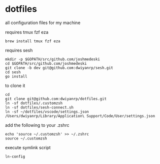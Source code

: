 # dotfiles
all configuration files for my machine

requires tmux fzf eza
```
brew install tmux fzf eza
```

requires sesh
```
mkdir -p $GOPATH/src/github.com/joshmedeski
cd $GOPATH/src/github.com/joshmedeski
git clone -b dev git@github.com:dwiyanrp/sesh.git
cd sesh
go install
```

to clone it 

```
cd
git clone git@github.com:dwiyanrp/dotfiles.git
ln -sf dotfiles/.customzsh
ln -sf dotfiles/sesh-connect.sh
ln -sf ~/dotfiles/vscode/settings.json /Users/dwiyanrp/Library/Application\ Support/Code/User/settings.json
```

add the following to your .zshrc
```
echo 'source ~/.customzsh' >> ~/.zshrc
source ~/.customzsh
```

execute symlink script
```
ln-config
```
